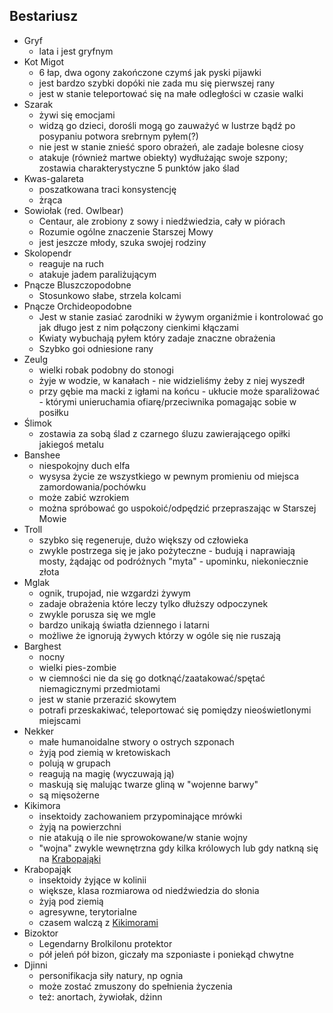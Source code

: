 ## Bestariusz
* Gryf<a id='b_gryf'></a>
	* lata i jest gryfnym
* Kot Migot<a id='b_migot'></a>
	* 6 łap, dwa ogony zakończone czymś jak pyski pijawki
	* jest bardzo szybki dopóki nie zada mu się pierwszej rany
	* jest w stanie teleportować się na małe odległości w czasie walki
* Szarak<a id='b_szarak'></a>
	* żywi się emocjami
	* widzą go dzieci, dorośli mogą go zauważyć w lustrze bądź po posypaniu potwora srebrnym pyłem(?)
	* nie jest w stanie znieść sporo obrażeń, ale zadaje bolesne ciosy
	* atakuje (również martwe obiekty) wydłużając swoje szpony; zostawia charakterystyczne 5 punktów jako ślad
* Kwas-galareta<a id='b_galareta'></a>
	* poszatkowana traci konsystencję
	* żrąca
* Sowiołak<a id='b_sowiolak'></a> (red. Owlbear)
	* Centaur, ale zrobiony z sowy i niedźwiedzia, cały w piórach
	* Rozumie ogólne znaczenie Starszej Mowy
	* jest jeszcze młody, szuka swojej rodziny
* Skolopendr<a id='b_stonoga'></a>
	* reaguje na ruch
	* atakuje jadem paraliżującym
* Pnącze Bluszczopodobne<a id='b_bluszcz'></a>
	* Stosunkowo słabe, strzela kolcami
* Pnącze Orchideopodobne<a id='b_orchidea'></a>
	* Jest w stanie zasiać zarodniki w żywym organiźmie i kontrolować go jak długo jest z nim połączony cienkimi kłączami
	* Kwiaty wybuchają pyłem który zadaje znaczne obrażenia
	* Szybko goi odniesione rany
* Zeulg<a id='b_zeulg'></a>
	* wielki robak podobny do stonogi
	* żyje w wodzie, w kanałach - nie widzieliśmy żeby z niej wyszedł
	* przy gębie ma macki z igłami na końcu - ukłucie może sparaliżować - którymi unieruchamia ofiarę/przeciwnika pomagając sobie w posiłku
* Ślimok<a id='b_slimok'></a>
	* zostawia za sobą ślad z czarnego śluzu zawierającego opiłki jakiegoś metalu
* Banshee<a id='b_banshee'></a>
	* niespokojny duch elfa
	* wysysa życie ze wszystkiego w pewnym promieniu od miejsca zamordowania/pochówku
	* może zabić wzrokiem
	* można spróbować go uspokoić/odpędzić przepraszając w Starszej Mowie
* Troll<a id='b_troll'></a>
	* szybko się regeneruje, dużo większy od człowieka
	* zwykle postrzega się je jako pożyteczne - budują i naprawiają mosty, żądając od podróżnych "myta" - upominku, niekoniecznie złota
* Mglak<a id='b_mglak'></a>
	* ognik, trupojad, nie wzgardzi żywym
	* zadaje obrażenia które leczy tylko dłuższy odpoczynek
	* zwykle porusza się we mgle
	* bardzo unikają światła dziennego i latarni
	* możliwe że ignorują żywych którzy w ogóle się nie ruszają
* Barghest<a id='b_barghest'></a>
	* nocny
	* wielki pies-zombie
	* w ciemności nie da się go dotknąć/zaatakować/spętać niemagicznymi przedmiotami
	* jest w stanie przerazić skowytem
	* potrafi przeskakiwać, teleportować się pomiędzy nieoświetlonymi miejscami
* Nekker<a id='b_nekker'></a>
	* małe humanoidalne stwory o ostrych szponach
	* żyją pod ziemią w kretowiskach
	* polują w grupach
	* reagują na magię (wyczuwają ją)
	* maskują się malując twarze gliną w "wojenne barwy"
	* są mięsożerne
* Kikimora<a id='b_kikimora'></a>
	* insektoidy zachowaniem przypominające mrówki
	* żyją na powierzchni
	* nie atakują o ile nie sprowokowane/w stanie wojny
	* "wojna" zwykle wewnętrzna gdy kilka królowych lub gdy natkną się na [Krabopająki](#b_krabopajak)
* Krabopająk<a id='b_krabopajak'></a>
	* insektoidy żyjące w kolinii
	* większe, klasa rozmiarowa od niedźwiedzia do słonia
	* żyją pod ziemią
	* agresywne, terytorialne
	* czasem walczą z [Kikimorami](#b_kikimora)
* Bizoktor<a id='b_bizoktor'></a>
	* Legendarny Brolkilonu protektor
	* pół jeleń pół bizon, giczały ma szponiaste i poniekąd chwytne
* Djinni<a id='b_djinni'></a>
	* personifikacja siły natury, np ognia
	* może zostać zmuszony do spełnienia życzenia
	* też: anortach, żywiołak, dżinn